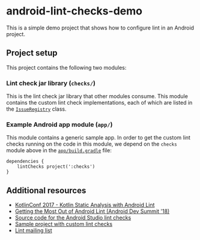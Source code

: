 # android-lint-checks-demo

This is a simple demo project that shows how to configure lint in an Android project.

## Project setup

This project contains the following two modules:

### Lint check jar library (`checks/`)

This is the lint check jar library that other modules consume. This module contains
the custom lint check implementations, each of which are listed in the 
[`IssueRegistry`](https://github.com/alexjlockwood/android-lint-checks-demo/blob/master/checks/src/main/java/com/lyft/android/lint/checks/IssueRegistry.kt) class.

### Example Android app module (`app/`)

This module contains a generic sample app. In order to get the custom lint checks
running on the code in this module, we depend on the `checks` module above in the
[`app/build.gradle`](https://github.com/alexjlockwood/android-lint-checks-demo/blob/master/app/build.gradle#L29) file:

```
dependencies {
    lintChecks project(':checks')
}
```

## Additional resources

* [KotlinConf 2017 - Kotlin Static Analysis with Android Lint](https://www.youtube.com/watch?v=p8yX5-lPS6o)
* [Getting the Most Out of Android Lint (Android Dev Summit '18)](https://www.youtube.com/watch?v=ffH-LD5uP4s)
* [Source code for the Android Studio lint checks](https://android.googlesource.com/platform/tools/base/+/mirror-goog-studio-master-dev/lint/libs/lint-checks/src/main/java/com/android/tools/lint/checks)
* [Sample project with custom lint checks](https://github.com/googlesamples/android-custom-lint-rules)
* [Lint mailing list](https://groups.google.com/forum/#!forum/lint-dev)
